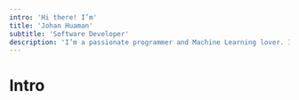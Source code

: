 ```yaml
---
intro: 'Hi there! I’m'
title: 'Johan Huaman'
subtitle: 'Software Developer'
description: 'I’m a passionate programmer and Machine Learning lover. I’m a recent graduate from the University of San Antonio Abad del Cusco.'
---
```

# Intro
